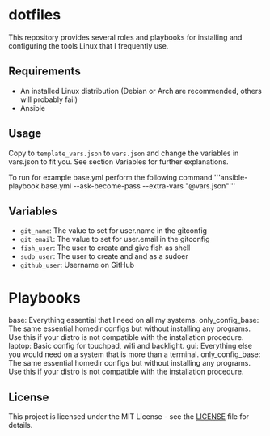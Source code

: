 # dotfiles

This repository provides several roles and playbooks for installing and configuring the tools Linux that I frequently use.

## Requirements
- An installed Linux distribution (Debian or Arch are recommended, others will probably fail)
- Ansible

## Usage

Copy to `template_vars.json` to `vars.json` and change the variables in vars.json to fit you. See section Variables for further explanations.

To run for example base.yml perform the following command
'''ansible-playbook base.yml --ask-become-pass --extra-vars "@vars.json"'''

## Variables
- `git_name`: The value to set for user.name in the gitconfig
- `git_email`: The value to set for user.email in the gitconfig
- `fish_user`: The user to create and give fish as shell
- `sudo_user`: The user to create and and as a sudoer
- `github_user`: Username on GitHub

# Playbooks
base:             Everything essential that I need on all my systems.
only_config_base: The same essential homedir configs but without installing any programs.
                  Use this if your distro is not compatible with the installation procedure.
laptop:           Basic config for touchpad, wifi and backlight.
gui:              Everything else you would need on a system that is more than a terminal.
only_config_base: The same essential homedir configs but without installing any programs.
                  Use this if your distro is not compatible with the installation procedure.

## License
This project is licensed under the MIT License - see the [LICENSE](LICENSE) file for details.
